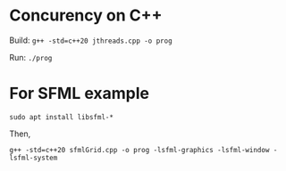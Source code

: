 # Concurency on C++

Build:
`g++ -std=c++20 jthreads.cpp -o prog`

Run:
`./prog`

# For SFML example

`sudo apt install libsfml-*`

Then,

`g++ -std=c++20 sfmlGrid.cpp -o prog -lsfml-graphics -lsfml-window -lsfml-system`
